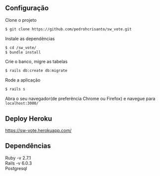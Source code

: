 ## Configuração

Clone o projeto

```sh
$ git clone https://github.com/pedrohcrisanto/sw_vote.git
```

Instale as dependências
```sh
$ cd /sw_vote/
$ bundle install
```

Crie o banco, migre as tabelas
```sh
$ rails db:create db:migrate
```

Rode a aplicação
```sh
$ rails s
```

Abra o seu navegador(de preferência Chrome ou Firefox) e navegue para `localhost:3000/`

## Deploy Heroku

https://sw-vote.herokuapp.com/


## Dependências
Ruby -v 2.7.1
<br>
Rails -v 6.0.3
<br>
Postgresql
